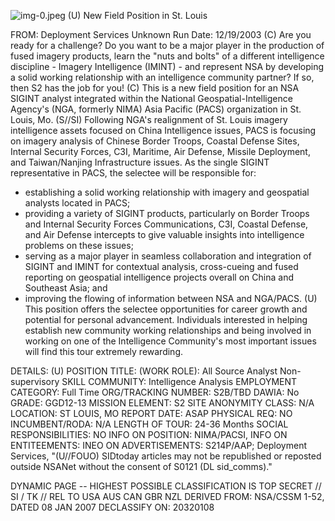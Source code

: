 ![img-0.jpeg](img-0.jpeg)
(U) New Field Position in St. Louis

FROM: Deployment Services
Unknown
Run Date: 12/19/2003
(C) Are you ready for a challenge? Do you want to be a major player in the production of fused imagery products, learn the "nuts and bolts" of a different intelligence discipline - Imagery Intelligence (IMINT) - and represent NSA by developing a solid working relationship with an intelligence community partner? If so, then S2 has the job for you!
(C) This is a new field position for an NSA SIGINT analyst integrated within the National Geospatial-Intelligence Agency's (NGA, formerly NIMA) Asia Pacific (PACS) organization in St. Louis, Mo.
(S//SI) Following NGA's realignment of St. Louis imagery intelligence assets focused on China Intelligence issues, PACS is focusing on imagery analysis of Chinese Border Troops, Coastal Defense Sites, Internal Security Forces, C3I, Maritime, Air Defense, Missile Deployment, and Taiwan/Nanjing Infrastructure issues. As the single SIGINT representative in PACS, the selectee will be responsible for:

- establishing a solid working relationship with imagery and geospatial analysts located in PACS;
- providing a variety of SIGINT products, particularly on Border Troops and Internal Security Forces Communications, C3I, Coastal Defense, and Air Defense intercepts to give valuable insights into intelligence problems on these issues;
- serving as a major player in seamless collaboration and integration of SIGINT and IMINT for contextual analysis, cross-cueing and fused reporting on geospatial intelligence projects overall on China and Southeast Asia; and
- improving the flowing of information between NSA and NGA/PACS.
(U) This position offers the selectee opportunities for career growth and potential for personal advancement. Individuals interested in helping establish new community working relationships and being involved in working on one of the Intelligence Community's most important issues will find this tour extremely rewarding.

DETAILS: (U) POSITION TITLE: (WORK ROLE): All Source Analyst
Non-supervisory
SKILL COMMUNITY: Intelligence Analysis
EMPLOYMENT CATEGORY: Full Time
ORG/TRACKING NUMBER: S2B/TBD
DAWIA: No
GRADE: GGD12-13
MISSION ELEMENT: S2
SITE ANONYMITY CLASS: N/A
LOCATION: ST LOUIS, MO
REPORT DATE: ASAP
PHYSICAL REQ: NO
INCUMBENT/RODA: N/A
LENGTH OF TOUR: 24-36 Months
SOCIAL RESPONSIBILITIES: NO
INFO ON POSITION:
NIMA/PACSI,
INFO ON ENTITEEMENTS:
INEO ON ADVERTISEMENTS:
S214P/AAP; Deployment Services,
"(U//FOUO) SIDtoday articles may not be republished or reposted outside NSANet without the consent of S0121 (DL sid_comms)."

DYNAMIC PAGE -- HIGHEST POSSIBLE CLASSIFICATION IS TOP SECRET // SI / TK // REL TO USA AUS CAN GBR NZL
DERIVED FROM: NSA/CSSM 1-52, DATED 08 JAN 2007 DECLASSIFY ON: 20320108
